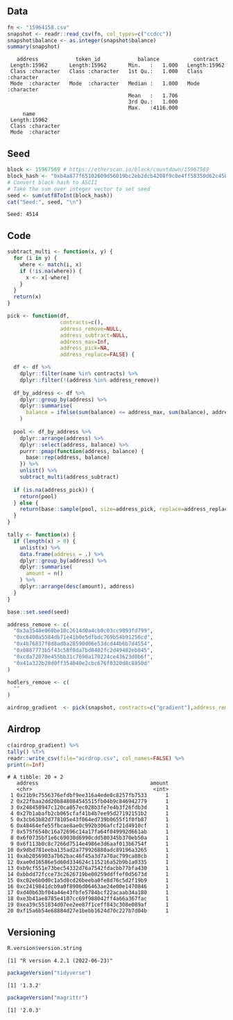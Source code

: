 
<!-- README.md is generated from README.Rmd. Please edit that file -->

## Data

``` r
fn <- "15964158.csv"
snapshot <- readr::read_csv(fn, col_types=c("ccdcc"))
snapshot$balance <- as.integer(snapshot$balance)
summary(snapshot)
```

       address            token_id            balance           contract        
     Length:15962       Length:15962       Min.   :   1.000   Length:15962      
     Class :character   Class :character   1st Qu.:   1.000   Class :character  
     Mode  :character   Mode  :character   Median :   1.000   Mode  :character  
                                           Mean   :   1.706                     
                                           3rd Qu.:   1.000                     
                                           Max.   :4116.000                     
         name          
     Length:15962      
     Class :character  
     Mode  :character  
                       
                       
                       

## Seed

``` r
block <- 15967569 # https://etherscan.io/block/countdown/15967569
block_hash <- "0xb4a877f65102609d56019bc2eb2dcb4208f9c0e4ff58350d62c458366e2d4d66"
# Convert block hash to ASCII
# Take the sum over integer vector to set seed
seed <- sum(utf8ToInt(block_hash))
cat("Seed:", seed, "\n")
```

    Seed: 4514 

## Code

``` r
subtract_multi <- function(x, y) {
  for (i in y) {
    where <- match(i, x)
    if (!is.na(where)) {
      x <- x[-where]
    }
  }
  return(x)
}

pick <- function(df,
                 contracts=c(),
                 address_remove=NULL,
                 address_subtract=NULL,
                 address_max=Inf,
                 address_pick=NA,
                 address_replace=FALSE) {

  df <- df %>%
    dplyr::filter(name %in% contracts) %>%
    dplyr::filter(!(address %in% address_remove))
  
  df_by_address <- df %>%
    dplyr::group_by(address) %>%
    dplyr::summarise(
      balance = ifelse(sum(balance) <= address_max, sum(balance), address_max)
    )
  
  pool <- df_by_address %>%
    dplyr::arrange(address) %>%
    dplyr::select(address, balance) %>%
    purrr::pmap(function(address, balance) {
      base::rep(address, balance)
    }) %>%
    unlist() %>%
    subtract_multi(address_subtract)
  
  if (is.na(address_pick)) {
    return(pool)
  } else {
    return(base::sample(pool, size=address_pick, replace=address_replace))
  }
}

tally <- function(x) {
  if (length(x) > 0) {
    unlist(x) %>%
    data.frame(address = .) %>%
    dplyr::group_by(address) %>%
    dplyr::summarise(
      amount = n()
    ) %>%
    dplyr::arrange(desc(amount), address)
  }
}
```

``` r
base::set.seed(seed)

address_remove <- c(
  "0x3a3548e060be10c2614d0a4cb0c03cc9093fd799",
  "0xc6400a5584db71e41b0e5dfbdc769b54b91256cd",
  "0x4b76837f8d8ad0a28590d06e53dcd44b6b7d4554",
  "0x0887773b5f43c58f0da7bd0402fc2d49482eb845",
  "0xcda72070e455bb31c7690a170224ce43623d0b6f",
  "0x41a322b28d0ff354040e2cbc676f0320d8c8850d"
)

hodlers_remove <- c(
  ""
)

airdrop_gradient  <- pick(snapshot, contracts=c("gradient"),address_remove=address_remove, address_pick=20)
```

## Airdrop

``` r
c(airdrop_gradient) %>%
tally() %T>%
readr::write_csv(file="airdrop.csv", col_names=FALSE) %>%
print(n=Inf)
```

    # A tibble: 20 × 2
       address                                    amount
       <chr>                                       <int>
     1 0x21b9c7556376efdbf9ee316a4ede0c8257fb7533      1
     2 0x22fbaa2dd20b848084545515fb04b9c846942779      1
     3 0x248458947c120ca057ec028b3fe7e4b3f26fdb3d      1
     4 0x27b1abafb2cb065cfaf41b4b7ee95d27192151b2      1
     5 0x3cb63b82d778105e43f064ed739b0655f1f0fb87      1
     6 0x48464efe55fbcae8ae0c992b306afcf21d4910cf      1
     7 0x575f6540c16a72696c14a17fa64f049992d661ab      1
     8 0x6f0735bf1e6c69030d6990cdd580345b370eb50a      1
     9 0x6f113b0c8c7266d7514e4986e3d6aaf013b6754f      1
    10 0x9dbd781eeba135ad2a779926880adc89196a3265      1
    11 0xab2056903a7b62bac46f45a3d7a70ac799ca88cb      1
    12 0xae0d16586e5d60d334624c115216a52b9b1a0335      1
    13 0xb9cf551e73bec54332d76a7542fdacbb77bfa430      1
    14 0xbbdd72fcce73c2626719be00259ddffef0d5673d      1
    15 0xc02e6b0d0c1a5d8cd26beeba0fe8d76c5d2f19b9      1
    16 0xc2419841dcb9a0f8906d06463ae24e00e1470846      1
    17 0xd40b63bf04a44e43fbfe5784bcf22acaab34a180      1
    18 0xe3b41ae8785e4107cc69f988042ff4a66a367fac      1
    19 0xea39c551834d07ee2ee87f1ceff843c308e089af      1
    20 0xf15a6b54e68884d27e1bebb1624d70c227b7d04b      1

## Versioning

``` r
R.version$version.string
```

    [1] "R version 4.2.1 (2022-06-23)"

``` r
packageVersion("tidyverse")
```

    [1] '1.3.2'

``` r
packageVersion("magrittr")
```

    [1] '2.0.3'
